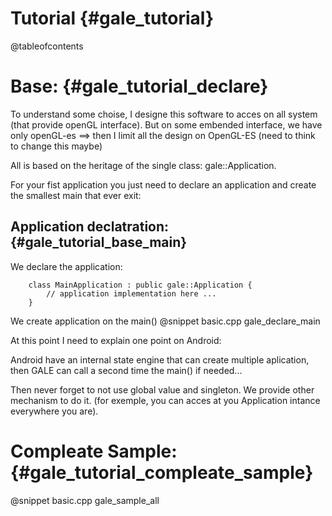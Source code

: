 Tutorial                                         {#gale_tutorial}
========

@tableofcontents

Base:                                            {#gale_tutorial_declare}
=====

To understand some choise, I designe this software to acces on all system (that provide openGL interface).
But on some embended interface, we have only openGL-es ==> then I limit all the design on OpenGL-ES (need to think to change this maybe)

All is based on the heritage of the single class: gale::Application.

For your fist application you just need to declare an application and create the smallest main that ever exit:

Application declatration:                        {#gale_tutorial_base_main}
-------------------------

We declare the application:
```{.c}
	class MainApplication : public gale::Application {
		// application implementation here ...
	}
```

We create application on the main()
@snippet basic.cpp gale_declare_main

At this point I need to explain one point on Android:

Android have an internal state engine that can create multiple aplication, then GALE can call a second time the main() if needed...

Then never forget to not use global value and singleton. We provide other mechanism to do it. (for exemple, you can acces at you Application intance everywhere you are).




Compleate Sample:                        {#gale_tutorial_compleate_sample}
=================

@snippet basic.cpp gale_sample_all

